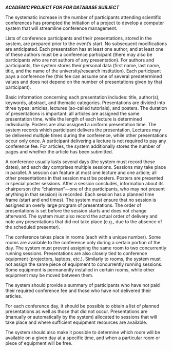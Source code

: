 ***ACADEMIC PROJECT FOR FOR DATABASE SUBJECT***

The systematic increase in the number of participants attending scientific conferences has prompted the initiation of a project to develop a computer system that will streamline conference management.

Lists of conference participants and their presentations, stored in the system, are prepared prior to the event’s start. No subsequent modifications are anticipated. Each presentation has at least one author, and at least one of these authors must be a conference participant (there may also be participants who are not authors of any presentation). For authors and participants, the system stores their personal data (first name, last name, title, and the name of the university/research institution). Each participant pays a conference fee (this fee can assume one of several predetermined values and does not depend on the number of presentations given by that participant).

Basic information concerning each presentation includes: title, author(s), keywords, abstract, and thematic categories. Presentations are divided into three types: articles, lectures (so-called tutorials), and posters. The duration of presentations is important: all articles are assigned the same presentation time, while the length of each lecture is determined individually. Posters are also assigned a uniform presentation time. The system records which participant delivers the presentation. Lectures may be delivered multiple times during the conference, while other presentations occur only once. A participant delivering a lecture is not required to pay any conference fee. For articles, the system additionally stores the number of pages and whether the article has been submitted.

A conference usually lasts several days (the system must record these dates), and each day comprises multiple sessions. Sessions may take place in parallel. A session can feature at most one lecture and one article; all other presentations in that session must be posters. Posters are presented in special poster sessions. After a session concludes, information about its chairperson (the “chairman”—one of the participants, who may not present anything in that session) is recorded. Each session has a planned time frame (start and end times). The system must ensure that no session is assigned an overly large program of presentations. The order of presentations is set before the session starts and does not change afterward. The system must also record the actual order of delivery and note any presentations that did not take place (e.g., due to the absence of the scheduled presenter).

The conference takes place in rooms (each with a unique number). Some rooms are available to the conference only during a certain portion of the day. The system must prevent assigning the same room to two concurrently running sessions. Presentations are also closely tied to conference equipment (projectors, laptops, etc.). Similarly to rooms, the system must not assign the same piece of equipment to concurrently running sessions. Some equipment is permanently installed in certain rooms, while other equipment may be moved between them.

The system should provide a summary of participants who have not paid their required conference fee and those who have not delivered their articles.

For each conference day, it should be possible to obtain a list of planned presentations as well as those that did not occur. Presentations are (manually or automatically by the system) allocated to sessions that will take place and where sufficient equipment resources are available.

The system should also make it possible to determine which room will be available on a given day at a specific time, and when a particular room or piece of equipment will be free.
